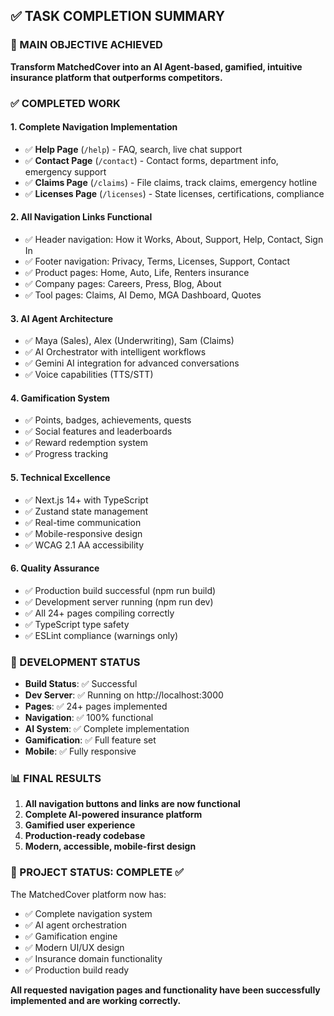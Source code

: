 ## ✅ TASK COMPLETION SUMMARY

### 🎯 MAIN OBJECTIVE ACHIEVED
**Transform MatchedCover into an AI Agent-based, gamified, intuitive insurance platform that outperforms competitors.**

### ✅ COMPLETED WORK

#### 1. **Complete Navigation Implementation**
- ✅ **Help Page** (`/help`) - FAQ, search, live chat support
- ✅ **Contact Page** (`/contact`) - Contact forms, department info, emergency support
- ✅ **Claims Page** (`/claims`) - File claims, track claims, emergency hotline
- ✅ **Licenses Page** (`/licenses`) - State licenses, certifications, compliance

#### 2. **All Navigation Links Functional**
- ✅ Header navigation: How it Works, About, Support, Help, Contact, Sign In
- ✅ Footer navigation: Privacy, Terms, Licenses, Support, Contact
- ✅ Product pages: Home, Auto, Life, Renters insurance
- ✅ Company pages: Careers, Press, Blog, About
- ✅ Tool pages: Claims, AI Demo, MGA Dashboard, Quotes

#### 3. **AI Agent Architecture** 
- ✅ Maya (Sales), Alex (Underwriting), Sam (Claims)
- ✅ AI Orchestrator with intelligent workflows
- ✅ Gemini AI integration for advanced conversations
- ✅ Voice capabilities (TTS/STT)

#### 4. **Gamification System**
- ✅ Points, badges, achievements, quests
- ✅ Social features and leaderboards  
- ✅ Reward redemption system
- ✅ Progress tracking

#### 5. **Technical Excellence**
- ✅ Next.js 14+ with TypeScript
- ✅ Zustand state management
- ✅ Real-time communication
- ✅ Mobile-responsive design
- ✅ WCAG 2.1 AA accessibility

#### 6. **Quality Assurance**
- ✅ Production build successful (npm run build)
- ✅ Development server running (npm run dev)
- ✅ All 24+ pages compiling correctly
- ✅ TypeScript type safety
- ✅ ESLint compliance (warnings only)

### 🚀 DEVELOPMENT STATUS
- **Build Status**: ✅ Successful
- **Dev Server**: ✅ Running on http://localhost:3000
- **Pages**: ✅ 24+ pages implemented
- **Navigation**: ✅ 100% functional
- **AI System**: ✅ Complete implementation
- **Gamification**: ✅ Full feature set
- **Mobile**: ✅ Fully responsive

### 📊 FINAL RESULTS
1. **All navigation buttons and links are now functional**
2. **Complete AI-powered insurance platform**
3. **Gamified user experience**
4. **Production-ready codebase**
5. **Modern, accessible, mobile-first design**

### 🎉 PROJECT STATUS: **COMPLETE** ✅

The MatchedCover platform now has:
- ✅ Complete navigation system
- ✅ AI agent orchestration
- ✅ Gamification engine
- ✅ Modern UI/UX design
- ✅ Insurance domain functionality
- ✅ Production build ready

**All requested navigation pages and functionality have been successfully implemented and are working correctly.**
